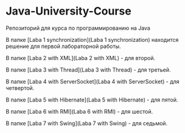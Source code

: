 # Java-University-Course
Репозиторий для курса по программированию на Java

В папке [Laba 1 synchronization](Laba 1 synchronization) находится решение для первой лабораторной работы.

В папке [Laba 2 with XML](Laba 2 with XML) - для второй.   

В папке [Laba 3 with Thread](Laba 3 with Thread) - для третьей. 

В папке [Laba 4 with ServerSocket](Laba 4 with ServerSocket) - для четвертой. 

В папке [Laba 5 with Hibernate](Laba 5 with Hibernate) - для пятой. 

В папке [Laba 6 with RMI](Laba 6 with RMI) - для шестой. 

В папке [Laba 7 with Swing](Laba 7 with Swing) - для седьмой. 

